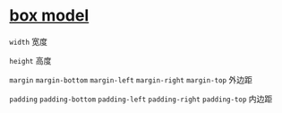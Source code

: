 # [box model](https://developer.mozilla.org/en-US/docs/Web/CSS/CSS_box_model)

`width` 宽度

`height` 高度

`margin` `margin-bottom` `margin-left` `margin-right` `margin-top` 外边距

`padding` `padding-bottom` `padding-left` `padding-right` `padding-top` 内边距
